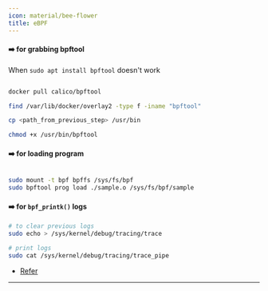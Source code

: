 ```yaml
---
icon: material/bee-flower
title: eBPF
---
```


#### :arrow_right: for grabbing bpftool

When `sudo apt install bpftool` doesn't work 

```bash linenums="1"

docker pull calico/bpftool

find /var/lib/docker/overlay2 -type f -iname "bpftool"

cp <path_from_previous_step> /usr/bin

chmod +x /usr/bin/bpftool

```


#### :arrow_right: for loading program

```bash linenums="1"

sudo mount -t bpf bpffs /sys/fs/bpf
sudo bpftool prog load ./sample.o /sys/fs/bpf/sample

```


#### :arrow_right: for `bpf_printk()` logs

```bash linenums="1"
# to clear previous logs
sudo echo > /sys/kernel/debug/tracing/trace

# print logs
sudo cat /sys/kernel/debug/tracing/trace_pipe
```

- [Refer](https://unix.stackexchange.com/questions/747990/how-to-clear-the-sys-kernel-debug-tracing-trace-pipe-quickly)


---
